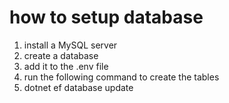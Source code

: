 ﻿

# how to setup database

1. install a MySQL server
2. create a database
3. add it to the .env file
4. run the following command to create the tables
5. dotnet ef database update